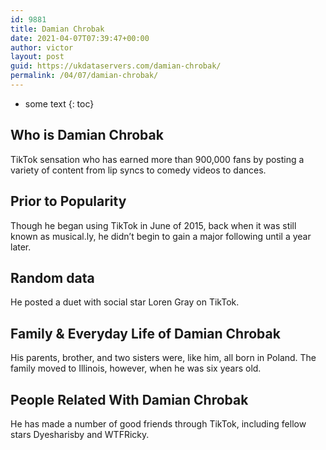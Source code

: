 ```yaml
---
id: 9881
title: Damian Chrobak
date: 2021-04-07T07:39:47+00:00
author: victor
layout: post
guid: https://ukdataservers.com/damian-chrobak/
permalink: /04/07/damian-chrobak/
---
```


* some text
{: toc}


## Who is Damian Chrobak



TikTok sensation who has earned more than 900,000 fans by posting a variety of content from lip syncs to comedy videos to dances. 

                
                
                
## Prior to Popularity



Though he began using TikTok in June of 2015, back when it was still known as musical.ly, he didn&#8217;t begin to gain a major following until a year later. 

                
                
                
## Random data



He posted a duet with social star Loren Gray on TikTok. 

                
                
                
## Family & Everyday Life of Damian Chrobak



His parents, brother, and two sisters were, like him, all born in Poland. The family moved to Illinois, however, when he was six years old. 

                
                
                
## People Related With Damian Chrobak



He has made a number of good friends through TikTok, including fellow stars Dyesharisby and WTFRicky.  

                
              
            
          
          
          